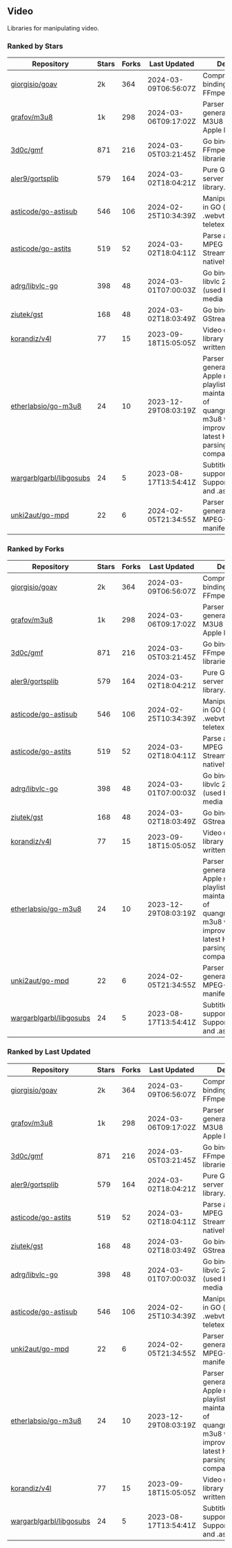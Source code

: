 ## Video

Libraries for manipulating video.

### Ranked by Stars

| Repository | Stars | Forks | Last Updated | Description | 
|------------|-------|-------|--------------|-------------|
| [giorgisio/goav](https://github.com/giorgisio/goav) | 2k | 364 | 2024-03-09T06:56:07Z |  Comprehensive Go bindings for FFmpeg. |
| [grafov/m3u8](https://github.com/grafov/m3u8) | 1k | 298 | 2024-03-06T09:17:02Z |  Parser and generator library of M3U8 playlists for Apple HLS. |
| [3d0c/gmf](https://github.com/3d0c/gmf) | 871 | 216 | 2024-03-05T03:21:45Z |  Go bindings for FFmpeg av\* libraries. |
| [aler9/gortsplib](https://github.com/aler9/gortsplib) | 579 | 164 | 2024-03-02T18:04:21Z |  Pure Go RTSP server and client library. |
| [asticode/go-astisub](https://github.com/asticode/go-astisub) | 546 | 106 | 2024-02-25T10:34:39Z |  Manipulate subtitles in GO (.srt, .stl, .ttml, .webvtt, .ssa/.ass, teletext, .smi, etc.). |
| [asticode/go-astits](https://github.com/asticode/go-astits) | 519 | 52 | 2024-03-02T18:04:11Z |  Parse and demux MPEG Transport Streams (.ts) natively in GO. |
| [adrg/libvlc-go](https://github.com/adrg/libvlc-go) | 398 | 48 | 2024-03-01T07:00:03Z |  Go bindings for libvlc 2.X/3.X/4.X (used by the VLC media player). |
| [ziutek/gst](https://github.com/ziutek/gst) | 168 | 48 | 2024-03-02T18:03:49Z |  Go bindings for GStreamer. |
| [korandiz/v4l](https://github.com/korandiz/v4l) | 77 | 15 | 2023-09-18T15:05:05Z |  Video capture library for Linux, written in Go. |
| [etherlabsio/go-m3u8](https://github.com/etherlabsio/go-m3u8) | 24 | 10 | 2023-12-29T08:03:19Z |  Parser and generator library for Apple m3u8 playlists. Actively maintained version of quangngotan95/go-m3u8 with improvements and latest HLS playlist parsing compatibility. |
| [wargarblgarbl/libgosubs](https://github.com/wargarblgarbl/libgosubs) | 24 | 5 | 2023-08-17T13:54:41Z |  Subtitle format support for go. Supports .srt, .ttml, and .ass. |
| [unki2aut/go-mpd](https://github.com/unki2aut/go-mpd) | 22 | 6 | 2024-02-05T21:34:55Z |  Parser and generator library for MPEG-DASH manifest files. |

### Ranked by Forks

| Repository | Stars | Forks | Last Updated | Description | 
|------------|-------|-------|--------------|-------------|
| [giorgisio/goav](https://github.com/giorgisio/goav) | 2k | 364 | 2024-03-09T06:56:07Z |  Comprehensive Go bindings for FFmpeg. |
| [grafov/m3u8](https://github.com/grafov/m3u8) | 1k | 298 | 2024-03-06T09:17:02Z |  Parser and generator library of M3U8 playlists for Apple HLS. |
| [3d0c/gmf](https://github.com/3d0c/gmf) | 871 | 216 | 2024-03-05T03:21:45Z |  Go bindings for FFmpeg av\* libraries. |
| [aler9/gortsplib](https://github.com/aler9/gortsplib) | 579 | 164 | 2024-03-02T18:04:21Z |  Pure Go RTSP server and client library. |
| [asticode/go-astisub](https://github.com/asticode/go-astisub) | 546 | 106 | 2024-02-25T10:34:39Z |  Manipulate subtitles in GO (.srt, .stl, .ttml, .webvtt, .ssa/.ass, teletext, .smi, etc.). |
| [asticode/go-astits](https://github.com/asticode/go-astits) | 519 | 52 | 2024-03-02T18:04:11Z |  Parse and demux MPEG Transport Streams (.ts) natively in GO. |
| [adrg/libvlc-go](https://github.com/adrg/libvlc-go) | 398 | 48 | 2024-03-01T07:00:03Z |  Go bindings for libvlc 2.X/3.X/4.X (used by the VLC media player). |
| [ziutek/gst](https://github.com/ziutek/gst) | 168 | 48 | 2024-03-02T18:03:49Z |  Go bindings for GStreamer. |
| [korandiz/v4l](https://github.com/korandiz/v4l) | 77 | 15 | 2023-09-18T15:05:05Z |  Video capture library for Linux, written in Go. |
| [etherlabsio/go-m3u8](https://github.com/etherlabsio/go-m3u8) | 24 | 10 | 2023-12-29T08:03:19Z |  Parser and generator library for Apple m3u8 playlists. Actively maintained version of quangngotan95/go-m3u8 with improvements and latest HLS playlist parsing compatibility. |
| [unki2aut/go-mpd](https://github.com/unki2aut/go-mpd) | 22 | 6 | 2024-02-05T21:34:55Z |  Parser and generator library for MPEG-DASH manifest files. |
| [wargarblgarbl/libgosubs](https://github.com/wargarblgarbl/libgosubs) | 24 | 5 | 2023-08-17T13:54:41Z |  Subtitle format support for go. Supports .srt, .ttml, and .ass. |

### Ranked by Last Updated

| Repository | Stars | Forks | Last Updated | Description | 
|------------|-------|-------|--------------|-------------|
| [giorgisio/goav](https://github.com/giorgisio/goav) | 2k | 364 | 2024-03-09T06:56:07Z |  Comprehensive Go bindings for FFmpeg. |
| [grafov/m3u8](https://github.com/grafov/m3u8) | 1k | 298 | 2024-03-06T09:17:02Z |  Parser and generator library of M3U8 playlists for Apple HLS. |
| [3d0c/gmf](https://github.com/3d0c/gmf) | 871 | 216 | 2024-03-05T03:21:45Z |  Go bindings for FFmpeg av\* libraries. |
| [aler9/gortsplib](https://github.com/aler9/gortsplib) | 579 | 164 | 2024-03-02T18:04:21Z |  Pure Go RTSP server and client library. |
| [asticode/go-astits](https://github.com/asticode/go-astits) | 519 | 52 | 2024-03-02T18:04:11Z |  Parse and demux MPEG Transport Streams (.ts) natively in GO. |
| [ziutek/gst](https://github.com/ziutek/gst) | 168 | 48 | 2024-03-02T18:03:49Z |  Go bindings for GStreamer. |
| [adrg/libvlc-go](https://github.com/adrg/libvlc-go) | 398 | 48 | 2024-03-01T07:00:03Z |  Go bindings for libvlc 2.X/3.X/4.X (used by the VLC media player). |
| [asticode/go-astisub](https://github.com/asticode/go-astisub) | 546 | 106 | 2024-02-25T10:34:39Z |  Manipulate subtitles in GO (.srt, .stl, .ttml, .webvtt, .ssa/.ass, teletext, .smi, etc.). |
| [unki2aut/go-mpd](https://github.com/unki2aut/go-mpd) | 22 | 6 | 2024-02-05T21:34:55Z |  Parser and generator library for MPEG-DASH manifest files. |
| [etherlabsio/go-m3u8](https://github.com/etherlabsio/go-m3u8) | 24 | 10 | 2023-12-29T08:03:19Z |  Parser and generator library for Apple m3u8 playlists. Actively maintained version of quangngotan95/go-m3u8 with improvements and latest HLS playlist parsing compatibility. |
| [korandiz/v4l](https://github.com/korandiz/v4l) | 77 | 15 | 2023-09-18T15:05:05Z |  Video capture library for Linux, written in Go. |
| [wargarblgarbl/libgosubs](https://github.com/wargarblgarbl/libgosubs) | 24 | 5 | 2023-08-17T13:54:41Z |  Subtitle format support for go. Supports .srt, .ttml, and .ass. |

